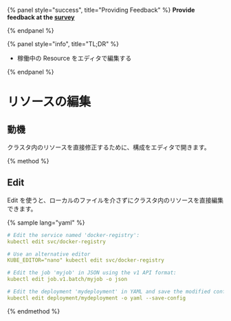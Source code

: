 {% panel style="success", title="Providing Feedback" %}
**Provide feedback at the [survey](https://www.surveymonkey.com/r/JH35X82)**

{% endpanel %}

{% panel style="info", title="TL;DR" %}

- 稼働中の Resource をエディタで編集する

{% endpanel %}

# リソースの編集

## 動機

クラスタ内のリソースを直接修正するために、構成をエディタで開きます。

{% method %}

## Edit

Edit を使うと、ローカルのファイルを介さずにクラスタ内のリソースを直接編集できます。

{% sample lang="yaml" %}

```yaml
# Edit the service named 'docker-registry':
kubectl edit svc/docker-registry
```

```yaml
# Use an alternative editor
KUBE_EDITOR="nano" kubectl edit svc/docker-registry
```

```yaml
# Edit the job 'myjob' in JSON using the v1 API format:
kubectl edit job.v1.batch/myjob -o json
```

```yaml
# Edit the deployment 'mydeployment' in YAML and save the modified config in its annotation:
kubectl edit deployment/mydeployment -o yaml --save-config
```

{% endmethod %}
